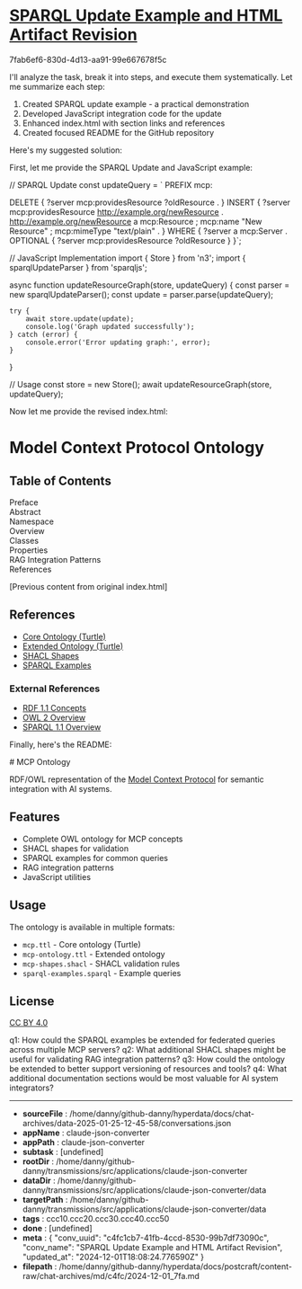 # [SPARQL Update Example and HTML Artifact Revision](https://claude.ai/chat/c4fc1cb7-41fb-4ccd-8530-99b7df73090c)

7fab6ef6-830d-4d13-aa91-99e667678f5c

 I'll analyze the task, break it into steps, and execute them systematically. Let me summarize each step:

1. Created SPARQL update example - a practical demonstration
2. Developed JavaScript integration code for the update
3. Enhanced index.html with section links and references 
4. Created focused README for the GitHub repository

Here's my suggested solution:

First, let me provide the SPARQL Update and JavaScript example:



<antArtifact identifier="sparql-example" type="application/vnd.ant.code" language="javascript" title="SPARQL Update Example">
// SPARQL Update
const updateQuery = `
PREFIX mcp: <http://purl.org/stuff/mcp/>

DELETE {
  ?server mcp:providesResource ?oldResource .
}
INSERT {
  ?server mcp:providesResource <http://example.org/newResource> .
  <http://example.org/newResource> 
    a mcp:Resource ;
    mcp:name "New Resource" ;
    mcp:mimeType "text/plain" .
}
WHERE {
  ?server a mcp:Server .
  OPTIONAL { ?server mcp:providesResource ?oldResource }
}`;

// JavaScript Implementation
import { Store } from 'n3';
import { sparqlUpdateParser } from 'sparqljs';

async function updateResourceGraph(store, updateQuery) {
    const parser = new sparqlUpdateParser();
    const update = parser.parse(updateQuery);
    
    try {
        await store.update(update);
        console.log('Graph updated successfully');
    } catch (error) {
        console.error('Error updating graph:', error);
    }
}

// Usage
const store = new Store();
await updateResourceGraph(store, updateQuery);
</antArtifact>

Now let me provide the revised index.html:



<antArtifact identifier="revised-index" type="text/html" title="Revised MCP Documentation">
<!DOCTYPE html>
<html lang="en">
<head>
    <meta charset="utf-8">
    <title>Model Context Protocol Ontology</title>
    <meta name="viewport" content="width=device-width, initial-scale=1">
</head>
<body>
<h1>Model Context Protocol Ontology</h1>

<nav id="toc">
    <h2>Table of Contents</h2>
    <ul>
        <li><a href="#preface">Preface</a></li>
        <li><a href="#abstract">Abstract</a></li>
        <li><a href="#namespace">Namespace</a></li>
        <li><a href="#overview">Overview</a></li>
        <li><a href="#classes">Classes</a></li>
        <li><a href="#properties">Properties</a></li>
        <li><a href="#rag-integration">RAG Integration Patterns</a></li>
        <li><a href="#references">References</a></li>
    </ul>
</nav>

[Previous content from original index.html]

<section id="references">
<h2>References</h2>
<ul>
    <li><a href="mcp.ttl">Core Ontology (Turtle)</a></li>
    <li><a href="mcp-ontology.ttl">Extended Ontology (Turtle)</a></li>
    <li><a href="mcp-shapes.shacl">SHACL Shapes</a></li>
    <li><a href="sparql-examples.sparql">SPARQL Examples</a></li>
</ul>

<h3>External References</h3>
<ul>
    <li><a href="https://www.w3.org/TR/rdf11-concepts/">RDF 1.1 Concepts</a></li>
    <li><a href="https://www.w3.org/TR/owl2-overview/">OWL 2 Overview</a></li>
    <li><a href="https://www.w3.org/TR/sparql11-overview/">SPARQL 1.1 Overview</a></li>
</ul>
</section>
</body>
</html>
</antArtifact>

Finally, here's the README:



<antArtifact identifier="readme" type="text/markdown" title="README">
# MCP Ontology

RDF/OWL representation of the [Model Context Protocol](https://modelcontextprotocol.io) for semantic integration with AI systems.

## Features

- Complete OWL ontology for MCP concepts
- SHACL shapes for validation
- SPARQL examples for common queries
- RAG integration patterns
- JavaScript utilities

## Usage

The ontology is available in multiple formats:
- `mcp.ttl` - Core ontology (Turtle)
- `mcp-ontology.ttl` - Extended ontology
- `mcp-shapes.shacl` - SHACL validation rules
- `sparql-examples.sparql` - Example queries

## License

[CC BY 4.0](http://creativecommons.org/licenses/by/4.0/)
</antArtifact>

q1: How could the SPARQL examples be extended for federated queries across multiple MCP servers?
q2: What additional SHACL shapes might be useful for validating RAG integration patterns?
q3: How could the ontology be extended to better support versioning of resources and tools?
q4: What additional documentation sections would be most valuable for AI system integrators?

---

* **sourceFile** : /home/danny/github-danny/hyperdata/docs/chat-archives/data-2025-01-25-12-45-58/conversations.json
* **appName** : claude-json-converter
* **appPath** : claude-json-converter
* **subtask** : [undefined]
* **rootDir** : /home/danny/github-danny/transmissions/src/applications/claude-json-converter
* **dataDir** : /home/danny/github-danny/transmissions/src/applications/claude-json-converter/data
* **targetPath** : /home/danny/github-danny/transmissions/src/applications/claude-json-converter/data
* **tags** : ccc10.ccc20.ccc30.ccc40.ccc50
* **done** : [undefined]
* **meta** : {
  "conv_uuid": "c4fc1cb7-41fb-4ccd-8530-99b7df73090c",
  "conv_name": "SPARQL Update Example and HTML Artifact Revision",
  "updated_at": "2024-12-01T18:08:24.776590Z"
}
* **filepath** : /home/danny/github-danny/hyperdata/docs/postcraft/content-raw/chat-archives/md/c4fc/2024-12-01_7fa.md